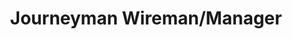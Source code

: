 ---
draft: false
name: "Doug Wilkins"
title: "Journeyman Wireman/Manager"
avatar: {
    src: "https://1drv.ms/i/s!AoM7TSrp7nnmljF0DPVBRkwFaFcv?embed=1&width=660",
    alt: "Doug Wilkins"
}
publishDate: "2022-11-01 15:39"
---